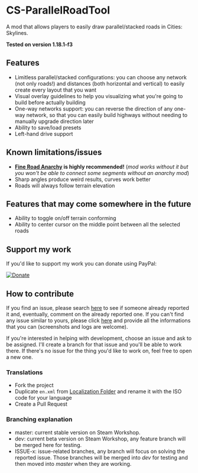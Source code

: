 # CS-ParallelRoadTool
A mod that allows players to easily draw parallel/stacked roads in Cities: Skylines.

**Tested on version 1.18.1-f3**

## Features
- Limitless parallel/stacked configurations: you can choose any network (not only roads!) and distances (both horizontal and vertical) to easily create every layout that you want
- Visual overlay guidelines to help you visualizing what you're going to build before actually building
- One-way networks support: you can reverse the direction of any one-way network, so that you can easily build highways without needing to manually upgrade direction later
- Ability to save/load presets
- Left-hand drive support

## Known limitations/issues

- **[Fine Road Anarchy](https://steamcommunity.com/workshop/filedetails/?id=802066100) is highly recommended!** (*mod works without it but you won't be able to connect some segments without an anarchy mod*)
- Sharp angles produce weird results, curves work better
- Roads will always follow terrain elevation

## Features that may come somewhere in the future

- Ability to toggle on/off terrain conforming
- Ability to center cursor on the middle point between all the selected roads

## Support my work

If you'd like to support my work you can donate using PayPal:

[![Donate](https://www.paypalobjects.com/en_US/i/btn/btn_donate_LG.gif)](https://www.paypal.com/cgi-bin/webscr?cmd=_s-xclick&hosted_button_id=CZB2MWEN2JZAN)

## How to contribute

If you find an issue, please search [here](/../../issues/) to see if someone already reported it and, eventually, comment on the already reported one.
If you can't find any issue similar to yours, please click [here](/../../issues/new) and provide all the informations that you can (screenshots and logs are welcome).

If you're interested in helping with development, choose an issue and ask to be assigned. I'll create a branch for that issue and you'll be able to work there.
If there's no issue for the thing you'd like to work on, feel free to open a new one.

### Translations

- Fork the project
- Duplicate `en.xml` from [Localization Folder](ParallelRoadTool/Assets/Localizations) and rename it with the ISO code for your language
- Create a Pull Request

### Branching explanation

- master: current stable version on Steam Workshop.
- dev: current beta version on Steam Workshop, any feature branch will be merged here for testing.
- ISSUE-x: issue-related branches, any branch will focus on solving the reported issue. Those branches will be merged into *dev* for testing and then moved into *master* when they are working.
